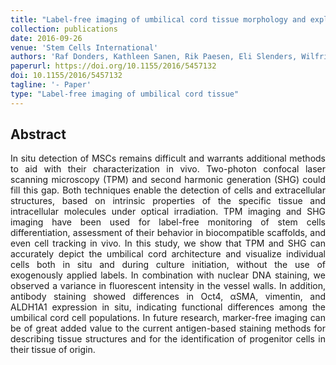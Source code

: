 ```yaml
---
title: "Label-free imaging of umbilical cord tissue morphology and explant-derived cells"
collection: publications
date: 2016-09-26
venue: 'Stem Cells International'
authors: 'Raf Donders, Kathleen Sanen, Rik Paesen, Eli Slenders, Wilfried Gyselaers, Piet Stinissen, Marcel Ameloot, Niels Hellings'
paperurl: https://doi.org/10.1155/2016/5457132
doi: 10.1155/2016/5457132
tagline: '- Paper'
type: "Label-free imaging of umbilical cord tissue"
---
```


<h2> Abstract </h2>
<p align= "justify">
In situ detection of MSCs remains difficult and warrants additional methods to aid with their characterization in vivo. Two-photon confocal laser scanning microscopy (TPM) and second harmonic generation (SHG) could fill this gap. Both techniques enable the detection of cells and extracellular structures, based on intrinsic properties of the specific tissue and intracellular molecules under optical irradiation. TPM imaging and SHG imaging have been used for label-free monitoring of stem cells differentiation, assessment of their behavior in biocompatible scaffolds, and even cell tracking in vivo. In this study, we show that TPM and SHG can accurately depict the umbilical cord architecture and visualize individual cells both in situ and during culture initiation, without the use of exogenously applied labels. In combination with nuclear DNA staining, we observed a variance in fluorescent intensity in the vessel walls. In addition, antibody staining showed differences in Oct4, αSMA, vimentin, and ALDH1A1 expression in situ, indicating functional differences among the umbilical cord cell populations. In future research, marker-free imaging can be of great added value to the current antigen-based staining methods for describing tissue structures and for the identification of progenitor cells in their tissue of origin.
  
  
  
  
